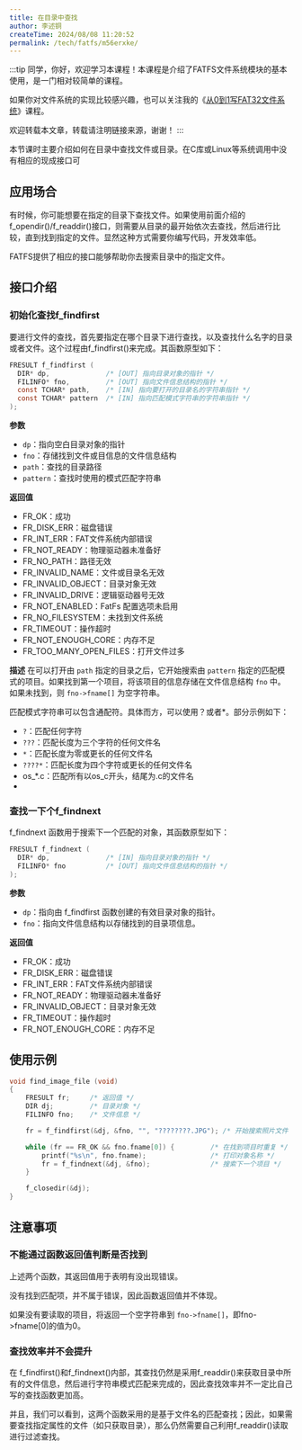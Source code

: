 ```yaml
---
title: 在目录中查找
author: 李述铜
createTime: 2024/08/08 11:20:52
permalink: /tech/fatfs/m56erxke/
---
```

:::tip
同学，你好，欢迎学习本课程！本课程是介绍了FATFS文件系统模块的基本使用，是一门相对较简单的课程。

如果你对文件系统的实现比较感兴趣，也可以关注我的《[从0到1写FAT32文件系统](https://wuptg.xetlk.com/s/VeHie)》课程。

欢迎转载本文章，转载请注明链接来源，谢谢！
:::

本节课时主要介绍如何在目录中查找文件或目录。在C库或Linux等系统调用中没有相应的现成接口可


## 应用场合
有时候，你可能想要在指定的目录下查找文件。如果使用前面介绍的f_opendir()/f_readdir()接口，则需要从目录的最开始依次去查找，然后进行比较，直到找到指定的文件。显然这种方式需要你编写代码，开发效率低。

FATFS提供了相应的接口能够帮助你去搜索目录中的指定文件。

## 接口介绍
### 初始化查找f_findfirst
要进行文件的查找，首先要指定在哪个目录下进行查找，以及查找什么名字的目录或者文件。这个过程由f_findfirst()来完成。其函数原型如下：

```c
FRESULT f_findfirst (
  DIR* dp,              /* [OUT] 指向目录对象的指针 */
  FILINFO* fno,         /* [OUT] 指向文件信息结构的指针 */
  const TCHAR* path,    /* [IN] 指向要打开的目录名的字符串指针 */
  const TCHAR* pattern  /* [IN] 指向匹配模式字符串的字符串指针 */
);
```

**参数**

- `dp`：指向空白目录对象的指针
- `fno`：存储找到文件或目信息的文件信息结构
- `path`：查找的目录路径
- `pattern`：查找时使用的模式匹配字符串

**返回值**

- FR_OK：成功
- FR_DISK_ERR：磁盘错误
- FR_INT_ERR：FAT文件系统内部错误
- FR_NOT_READY：物理驱动器未准备好
- FR_NO_PATH：路径无效
- FR_INVALID_NAME：文件或目录名无效
- FR_INVALID_OBJECT：目录对象无效
- FR_INVALID_DRIVE：逻辑驱动器号无效
- FR_NOT_ENABLED：FatFs 配置选项未启用
- FR_NO_FILESYSTEM：未找到文件系统
- FR_TIMEOUT：操作超时
- FR_NOT_ENOUGH_CORE：内存不足
- FR_TOO_MANY_OPEN_FILES：打开文件过多

**描述**
在可以打开由 `path` 指定的目录之后，它开始搜索由 `pattern` 指定的匹配模式的项目。如果找到第一个项目，将该项目的信息存储在文件信息结构 `fno` 中。如果未找到，则 `fno->fname[]` 为空字符串。

匹配模式字符串可以包含通配符。具体而方，可以使用？或者*。部分示例如下：

- `?`：匹配任何字符
- `???`：匹配长度为三个字符的任何文件名
- `*`：匹配长度为零或更长的任何文件名
- `????*`：匹配长度为四个字符或更长的任何文件名
- os_*.c：匹配所有以os_c开头，结尾为.c的文件名
- 
### 查找一下个f_findnext
f_findnext 函数用于搜索下一个匹配的对象，其函数原型如下：

```c
FRESULT f_findnext (
  DIR* dp,              /* [IN] 指向目录对象的指针 */
  FILINFO* fno          /* [OUT] 指向文件信息结构的指针 */
);
```
**参数**

- `dp`：指向由 f_findfirst 函数创建的有效目录对象的指针。
- `fno`：指向文件信息结构以存储找到的目录项信息。

**返回值**

- FR_OK：成功
- FR_DISK_ERR：磁盘错误
- FR_INT_ERR：FAT文件系统内部错误
- FR_NOT_READY：物理驱动器未准备好
- FR_INVALID_OBJECT：目录对象无效
- FR_TIMEOUT：操作超时
- FR_NOT_ENOUGH_CORE：内存不足

## 使用示例
```c
void find_image_file (void)
{
    FRESULT fr;     /* 返回值 */
    DIR dj;         /* 目录对象 */
    FILINFO fno;    /* 文件信息 */

    fr = f_findfirst(&dj, &fno, "", "????????.JPG"); /* 开始搜索照片文件 */

    while (fr == FR_OK && fno.fname[0]) {         /* 在找到项目时重复 */
        printf("%s\n", fno.fname);                /* 打印对象名称 */
        fr = f_findnext(&dj, &fno);               /* 搜索下一个项目 */
    }

    f_closedir(&dj);
}
```
## 注意事项
### 不能通过函数返回值判断是否找到
上述两个函数，其返回值用于表明有没出现错误。

没有找到匹配项，并不属于错误，因此函数返回值并不体现。

如果没有要读取的项目，将返回一个空字符串到 `fno->fname[]`，即fno->fname[0]的值为0。

### 查找效率并不会提升
在 f_findfirst()和f_findnext()内部，其查找仍然是采用f_readdir()来获取目录中所有的文件信息，然后进行字符串模式匹配来完成的，因此查找效率并不一定比自己写的查找函数更加高。

并且，我们可以看到，这两个函数采用的是基于文件名的匹配查找；因此，如果需要查找指定属性的文件（如只获取目录），那么仍然需要自己利用f_readdir()读取进行过滤查找。

